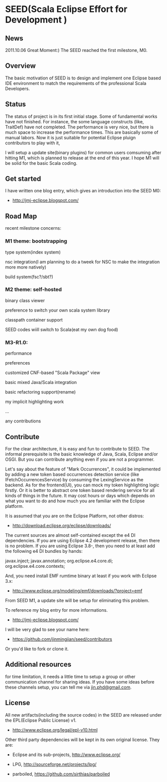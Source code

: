 # SEED(Scala Eclipse Effort for Development )

## News
2011.10.06 Great Moment:) The SEED reached the first milestone, M0.

## Overview

The basic motivation of SEED is to design and implement one Eclipse based IDE environment to match the requirements of the professional Scala Developers.

## Status

The status of project is in its first initial stage. Some of fundamental works have not finished. For instance, the some language constructs (like, TraitDef) have not completed. The performance is very nice, but there is much space to increase the performance times. This are basically some of manual labors. Now it is just suitable for potential Eclipse pluign contributors to play with it, 

I will setup a update site(binary plugins) for common users comsuming after hitting M1, which is planned to release at the end of this year. I hope M1 will be solid for the basic Scala coding.

## Get started

I have written one blog entry, which gives an introduction into the SEED M0:

+ http://jmj-eclipse.blogspot.com/

## Road Map

recent milestone concerns:

### M1 theme: bootstrapping

type system(index system)

nsc integration(I am planning to do a tweek for NSC to make the integration more more natively)

build system(fsc?/sbt?)

### M2 theme: self-hosted

binary class viewer

preference to switch your own scala system library 

classpath container support

SEED codes wiill switch to Scala(eat my own dog food)

### M3-R1.0: 

performance

preferences

customized CNF-based "Scala Package" view

basic mixed Java/Scala integration

basic refactoring support(rename)

my implicit highlighting work

...

any contributions

## Contribute

For the clear architecture, it is easy and fun to contribute to SEED. The informal prerequisite is the basic knowledge of Java, Scala, Eclipse and/or OSGI. But you can contribute anything even if you are not a programmer.

Let's say about the feature of "Mark Occurrences", it could be implemented by adding a new token based occurrences detection service (like IFetchOccurrencesService) by consuming the LexingService as the backend. As for the frontend(UI), you can mock my token highlighting logic firstly. Or it is better to abstract one token based rendering service for all kinds of things in the future. It may cost hours or days which depends on what you want to do and how much you are familiar with the Eclipse platform. 

It is assumed that you are on the Eclipse Platform, not other distros:

+ http://download.eclipse.org/eclipse/downloads/

The current sources are almost self-contained except the e4 DI dependencies. If you are using Eclipse 4.2 development release, then there is no problem. If you are using Eclipse 3.8-, then you need to at least add the following e4 DI bundles by hands:

javax.inject;
javax.annotation;
org.eclipse.e4.core.di; 
org.eclipse.e4.core.contexts;

And, you need install EMF rumtime binary at least if you work with Eclipse 3.x:

+ http://www.eclipse.org/modeling/emf/downloads/?project=emf

From SEED M1, a update site will be setup for eliminating this problem.   

To reference my blog entry for more informations.

+ http://jmj-eclipse.blogspot.com/

I will be very glad to see your name here:

+ https://github.com/jinmingjian/seed/contributors

Or you'd like to fork or clone it.

## Additional resources

for time limitation, it needs a little time to setup a group or other communication channel for sharing ideas. If you have some ideas before these channels setup, you can tell me via jin.phd@gmail.com. 

## License
All new artifacts(including the source codes) in the SEED are released under the EPL(Eclipse Public License) v1. 

+ http://www.eclipse.org/legal/epl-v10.html

Other third party dependencies will be kept in its own original license. They are:

+ Eclipse and its sub-projects, http://www.eclipse.org/

+ LPG, http://sourceforge.net/projects/lpg/

+ parboiled, https://github.com/sirthias/parboiled


